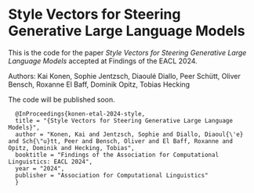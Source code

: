 # Style Vectors for Steering Generative Large Language Models

This is the code for the paper *Style Vectors for Steering Generative Large Language Models* accepted at Findings of the EACL 2024.

Authors: Kai Konen, Sophie Jentzsch, Diaoulé Diallo, Peer Schütt, Oliver Bensch, Roxanne El Baff, Dominik Opitz, Tobias Hecking

The code will be published soon.

      @InProceedings{konen-etal-2024-style,
      title = "{Style Vectors for Steering Generative Large Language Models}",
      author = "Konen, Kai and Jentzsch, Sophie and Diallo, Diaoul{\'e} and Sch{\"u}tt, Peer and Bensch, Oliver and El Baff, Roxanne and Opitz, Dominik and Hecking, Tobias",
      booktitle = "Findings of the Association for Computational Linguistics: EACL 2024",
      year = "2024",
      publisher = "Association for Computational Linguistics"
      }  
